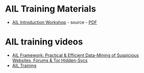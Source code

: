 # AIL Training Materials

- [AIL Introduction Workshop](https://github.com/ail-project/ail-training/tree/master/1-ail-introduction) - source - [PDF](https://github.com/ail-project/ail-training/blob/master/1-ail-introduction/ail-training.pdf)

# AIL training videos

- [AIL Framework: Practical & Efficient Data-Mining of Suspicious Websites, Forums & Tor Hidden-Svcs](https://www.youtube.com/watch?v=KG1xkmdEbHA)
- [AIL Training](https://framatube.org/videos/watch/b8cf2c67-df7b-4abc-a81c-a5b381144a20)
